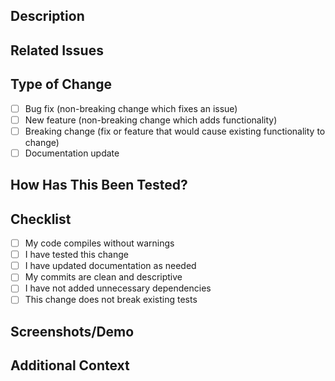 ## Description
<!-- Brief description of what this PR does -->

## Related Issues
<!-- Link to any related issues: Closes #123 -->

## Type of Change
- [ ] Bug fix (non-breaking change which fixes an issue)
- [ ] New feature (non-breaking change which adds functionality)
- [ ] Breaking change (fix or feature that would cause existing functionality to change)
- [ ] Documentation update

## How Has This Been Tested?
<!-- Describe the tests you ran and how to reproduce them -->

## Checklist
- [ ] My code compiles without warnings
- [ ] I have tested this change
- [ ] I have updated documentation as needed
- [ ] My commits are clean and descriptive
- [ ] I have not added unnecessary dependencies
- [ ] This change does not break existing tests

## Screenshots/Demo
<!-- If applicable, add screenshots or describe the visual changes -->

## Additional Context
<!-- Any other context that reviewers should know -->
